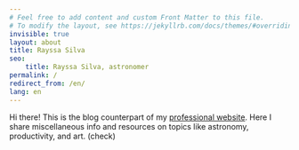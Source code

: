 ```yaml
---
# Feel free to add content and custom Front Matter to this file.
# To modify the layout, see https://jekyllrb.com/docs/themes/#overriding-theme-defaults
invisible: true
layout: about
title: Rayssa Silva
seo: 
    title: Rayssa Silva, astronomer
permalink: /
redirect_from: /en/
lang: en
---
```

Hi there! This is the blog counterpart of my [professional website](https://rayssags.github.io/). Here I share miscellaneous info and resources on topics like astronomy, productivity, and art.
(check)
